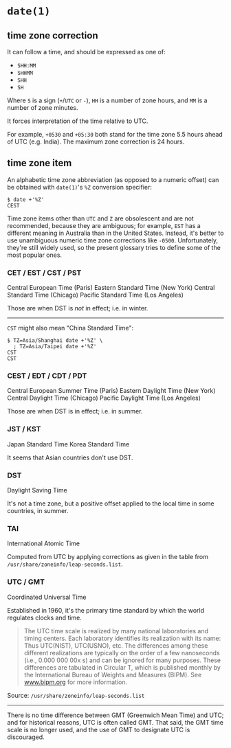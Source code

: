 # `date(1)`
## time zone correction

It can follow a time, and should be expressed as one of:

   - `SHH:MM`
   - `SHHMM`
   - `SHH`
   - `SH`

Where `S` is a sign (`+`/`UTC` or `-`), `HH` is a number of zone hours, and `MM`
is a number of zone minutes.

It forces interpretation of the time relative to UTC.

For example, `+0530` and  `+05:30` both stand for the time  zone 5.5 hours ahead
of UTC (e.g. India).  The maximum zone correction is 24 hours.

## time zone item

An alphabetic  time zone abbreviation  (as opposed to  a numeric offset)  can be
obtained with `date(1)`'s `%Z` conversion specifier:

    $ date +'%Z'
    CEST

Time  zone  items  other  than  `UTC`  and  `Z`  are  obsolescent  and  are  not
recommended,  because they  are ambiguous;  for example,  `EST` has  a different
meaning in  Australia than in  the United States.   Instead, it's better  to use
unambiguous numeric time zone  corrections like `-0500`.  Unfortunately, they're
still widely  used, so  the present glossary  tries to define  some of  the most
popular ones.

### CET / EST / CST / PST

Central European Time (Paris)
Eastern Standard Time (New York)
Central Standard Time (Chicago)
Pacific Standard Time (Los Angeles)

Those are when DST is *not* in effect; i.e. in winter.

---

`CST` might also mean "China Standard Time":

    $ TZ=Asia/Shanghai date +'%Z' \
      ; TZ=Asia/Taipei date +'%Z'
    CST
    CST

### CEST / EDT / CDT / PDT

Central European Summer Time (Paris)
Eastern Daylight Time (New York)
Central Daylight Time (Chicago)
Pacific Daylight Time (Los Angeles)

Those are when DST is in effect; i.e. in summer.

### JST / KST

Japan Standard Time
Korea Standard Time

It seems that Asian countries don't use DST.

###
### DST

Daylight Saving Time

It's not a  time zone, but a positive  offset applied to the local  time in some
countries, in summer.

### TAI

International Atomic Time

Computed  from  UTC  by  applying  corrections   as  given  in  the  table  from
`/usr/share/zoneinfo/leap-seconds.list`.

### UTC / GMT

Coordinated Universal Time

Established in 1960, it's the primary time standard by which the world regulates
clocks and time.

   > The UTC time scale is realized by many national
   > laboratories and timing centers. Each laboratory
   > identifies its realization with its name: Thus
   > UTC(NIST), UTC(USNO), etc. The differences among
   > these different realizations are typically on the
   > order of a few nanoseconds (i.e., 0.000 000 00x s)
   > and can be ignored for many purposes. These differences
   > are tabulated in Circular T, which is published monthly
   > by the International Bureau of Weights and Measures
   > (BIPM). See www.bipm.org for more information.

Source: `/usr/share/zoneinfo/leap-seconds.list`

---

There is no time  difference between GMT (Greenwich Mean Time)  and UTC; and for
historical reasons, UTC is  often called GMT.  That said, the  GMT time scale is
no longer used, and the use of GMT to designate UTC is discouraged.
